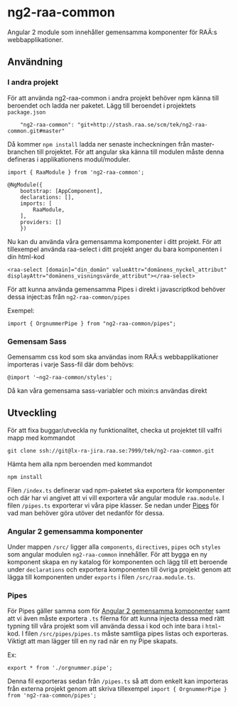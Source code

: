 # ng2-raa-common
Angular 2 module som innehåller gemensamma komponenter för RAÄ:s webbapplikationer.

## Användning

### I andra projekt
För att använda ng2-raa-common i andra projekt behöver npm känna till beroendet och ladda ner paketet. Lägg till beroendet i projektets `package.json`

        "ng2-raa-common": "git+http://stash.raa.se/scm/tek/ng2-raa-common.git#master"

Då kommer `npm install` ladda ner senaste incheckningen från master-branchen till projektet.
För att angular ska känna till modulen måste denna defineras i applikationens modul/moduler.

    import { RaaModule } from 'ng2-raa-common';

    @NgModule({
        bootstrap: [AppComponent],
        declarations: [],
        imports: [
            RaaModule,
        ],
        providers: []
        })

Nu kan du använda våra gemensamma komponenter i ditt projekt. För
att tillexempel använda raa-select i ditt projekt anger du bara komponenten i din html-kod

    <raa-select [domain]="din_domän" valueAttr="domänens_nyckel_attribut" displayAttr="domänens_visningsvärde_attribut"></raa-select>

För att kunna använda gemensamma Pipes i direkt i javascriptkod behöver dessa inject:as från `ng2-raa-common/pipes`

Exempel:

    import { OrgnummerPipe } from "ng2-raa-common/pipes";

### Gemensam Sass
Gemensamm css kod som ska användas inom RAÄ:s webbapplikationer importeras i varje Sass-fil där dom behövs:

    @import '~ng2-raa-common/styles';

Då kan våra gemensama sass-variabler och mixin:s användas direkt

## Utveckling
För att fixa buggar/utveckla ny funktionalitet, checka ut projektet till valfri mapp med kommandot

    git clone ssh://git@lx-ra-jira.raa.se:7999/tek/ng2-raa-common.git

Hämta hem alla npm beroenden med kommandot

    npm install

Filen `/index.ts` definerar vad npm-paketet ska exportera för komponenter och där har vi angivet att vi vill exportera vår angular module `raa.module`.
I filen `/pipes.ts` exporterar vi våra pipe klasser. Se nedan under [Pipes](#pipes) för vad man behöver göra utöver det nedanför för dessa.

### <a name="nya-komponenter"></a>Angular 2 gemensamma komponenter
Under mappen `/src/` ligger alla `components`, `directives`, `pipes` och `styles`
som angular modulen `ng2-raa-common` innehåller. För att bygga en ny komponent skapa en ny katalog för komponenten
och lägg till ett beroende under `declarations` och exportera komponenten till övriga projekt genom att lägga till komponenten 
under `exports` i filen `/src/raa.module.ts`.

### <a name="pipes"></a>Pipes
För Pipes gäller samma som för [Angular 2 gemensamma komponenter](#nya-komponenter) samt att vi även måste exportera `.ts` filerna för att kunna injecta dessa med rätt typning till våra projekt som vill använda dessa i kod och inte bara i `html`-kod.
I filen `/src/pipes/pipes.ts` måste samtliga pipes listas och exporteras. Viktigt att man lägger till en ny rad när en ny Pipe skapats.

Ex:

    export * from './orgnummer.pipe';

Denna fil exporteras sedan från `/pipes.ts` så att dom enkelt kan importeras från externa projekt genom att skriva  tillexempel `import { OrgnummerPipe } from 'ng2-raa-common/pipes';`

